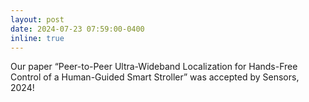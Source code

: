 ```yaml
---
layout: post
date: 2024-07-23 07:59:00-0400
inline: true
---
```


Our paper “Peer-to-Peer Ultra-Wideband Localization for Hands-Free Control of a Human-Guided Smart Stroller” was accepted by Sensors, 2024!